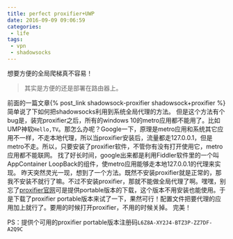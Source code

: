 ```yaml
---
title: perfect proxifier+UWP
date: 2016-09-09 09:06:59
categories:
 - life
tags:
 - vpn
 - shadowsocks
---
```

想要方便的全局爬梯真不容易！
> 其实是方便的还是部署在路由器上。

<!-- more -->
前面的一篇文章{% post_link shadowsock-proxifier shadowsock+proxifier %}简单说了下如何把shadowsocks利用到系统全局代理的方法。
但是这个方法有个bug是，装完proxifier之后，所有的windows 10的metro应用都不能用了。比如UMP神软`Hello,TV`。那怎么办呢？Google一下，原理是metro应用和系统其它应用不一样，不走本地代理，所以当proxifier安装后，流量都走127.0.0.1，但是metro不走。所以，只要安装了proxifier软件，不管你有没有打开使用它，metro应用都不能联网。
找了好长时间，google出来都是利用Fiddler软件里的一个叫AppContainer LoopBack的组件，使metro应用能够走本地127.0.0.1的代理来实现。
昨天突然灵光一现，想到了一个方法。既然不安装proxifier就是正常的，那我不安装不就行了嘛。不过不安装proxifier，那就不能做全局代理了啊。嘿嘿，别忘了[proxifier官网](https://www.proxifier.com/download.htm)可是提供portable版本的下载，这个版本不用安装也能使用。于是下载了proxifier portable版本来试了一下，果然可行！配置文件把要代理的应用加上就行了。要用的时候打开proxifier，不用的时候关掉。
完美！

PS：提供个可用的proxifier portable版本注册码`L6Z8A-XY2J4-BTZ3P-ZZ7DF-A2Q9C`
